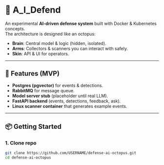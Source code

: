 # 🐙 A_I_Defend

An experimental **AI-driven defense system** built with Docker & Kubernetes concepts.  
The architecture is designed like an octopus:  
- **Brain**: Central model & logic (hidden, isolated).  
- **Arms**: Collectors & scanners you can interact with safely.  
- **Skin**: API & UI for operators.

---

## 🚀 Features (MVP)
- **Postgres (pgvector)** for events & detections.  
- **RabbitMQ** for message queue.  
- **Model server stub** (placeholder until real LLM).  
- **FastAPI backend** (events, detections, feedback, ask).  
- **Linux scanner container** that generates example events.  

---

## 📦 Getting Started

### 1. Clone repo
```bash
git clone https://github.com/USERNAME/defense-ai-octopus.git
cd defense-ai-octopus
